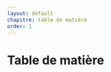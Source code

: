 ```yaml
---
layout: default
chapitre: table de matière
order: 1
---
```


<!-- TODO: Il faut expliquer pourquoi ce document est vide -->
# Table de matière

<!-- new slide -->